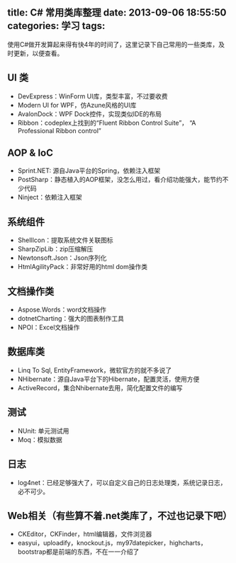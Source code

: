 title: C# 常用类库整理
date: 2013-09-06 18:55:50
categories: 学习
tags:
---

使用C#做开发算起来得有快4年的时间了，这里记录下自己常用的一些类库，及时更新，以便查看。

<!--more-->

## UI 类

* DevExpress：WinForm UI库，类型丰富，不过要收费
* Modern UI for WPF，仿Azune风格的UI库
* AvalonDock：WPF Dock控件，实现类似IDE的布局
* Ribbon：codeplex上找到的“Fluent Ribbon Control Suite”， “A Professional Ribbon control”

## AOP & IoC

* Sprint.NET: 源自Java平台的Spring，依赖注入框架
* PostSharp：静态植入的AOP框架，没怎么用过，看介绍功能强大，能节约不少代码
* Ninject：依赖注入框架

## 系统组件

* ShellIcon：提取系统文件关联图标
* SharpZipLib：zip压缩解压
* Newtonsoft.Json：Json序列化
* HtmlAgilityPack：非常好用的html dom操作类

## 文档操作类

* Aspose.Words：word文档操作
* dotnetCharting：强大的图表制作工具
* NPOI：Excel文档操作

## 数据库类

* Linq To Sql, EntityFramework，微软官方的就不多说了
* NHibernate：源自Java平台下的Hibernate，配置灵活，使用方便
* ActiveRecord，集合Nhibernate去用，简化配置文件的编写

## 测试

* NUnit: 单元测试用
* Moq：模拟数据

## 日志

* log4net：已经足够强大了，可以自定义自己的日志处理类，系统记录日志，必不可少。

## Web相关（有些算不着.net类库了，不过也记录下吧）

* CKEditor，CKFinder，html编辑器，文件浏览器
* easyui，uploadify，knockout.js，my97datepicker，highcharts，bootstrap都是前端的东西，不在一一介绍了
